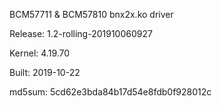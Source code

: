 BCM57711 & BCM57810 bnx2x.ko driver

Release: 1.2-rolling-201910060927

Kernel: 4.19.70

Built: 2019-10-22

md5sum: 5cd62e3bda84b17d54e8fdb0f928012c
